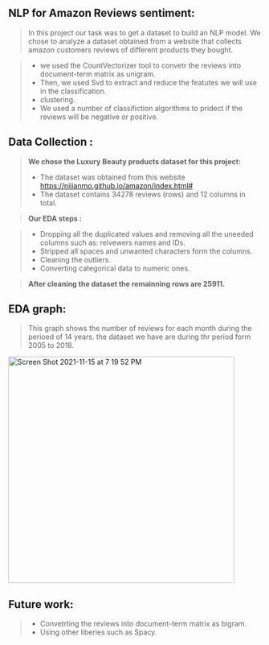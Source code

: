 ## NLP for Amazon Reviews sentiment:
>In this project our task was to get a dataset to build an NLP model. We chose to analyze a dataset obtained from a website that collects amazon customers reviews of different products they bought.


> -  we used the CountVectorizer tool to convetr the reviews into document-term matrix as unigram.
> -  Then, we used Svd to extract and reduce the featutes we will use in the classification. 
> -  clustering.
> -  We used a number of classifiction algorithms to pridect if the reviews will be negative or positive.

## Data Collection :

>**We chose the Luxury Beauty products dataset for this project:**
>- The dataset was obtained from  this website https://nijianmo.github.io/amazon/index.html# 
>- The dataset contains 34278 reviews (rows) and 12 columns in total.


>**Our EDA steps :**

>- Dropping all the duplicated values and removing all the uneeded columns such as: reivewers names and IDs.
>- Stripped all spaces and unwanted characters form the columns.
>- Cleaning the outliers.
>- Converting categorical data to numeric ones.

>**After cleaning the dataset the remainning rows are 25911.**

## EDA graph:

>This graph shows the number of reviews for each month during the perioed of 14 years. the dataset we have are during thr period form 2005 to 2018.
<img width="450" alt="Screen Shot 2021-11-15 at 7 19 52 PM" src="https://user-images.githubusercontent.com/90554959/141822071-f1193171-3d7e-4835-9b29-318088a93519.png">


## Future work:

>- Convetrting the reviews into document-term matrix as bigram.
>- Using other liberies such as Spacy.

